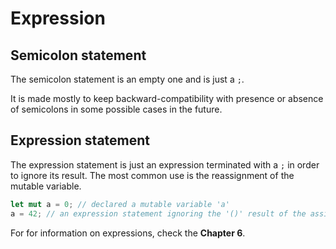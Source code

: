 # Expression

## Semicolon statement

The semicolon statement is an empty one and is just a `;`.

It is made mostly to keep backward-compatibility with presence or absence of semicolons in some possible cases in the future.

## Expression statement

The expression statement is just an expression terminated with a `;` in order to ignore its result. The most common use is the reassignment of the mutable variable.

```rust
let mut a = 0; // declared a mutable variable 'a'
a = 42; // an expression statement ignoring the '()' result of the assignment
```

For for information on expressions, check the **Chapter 6**.

